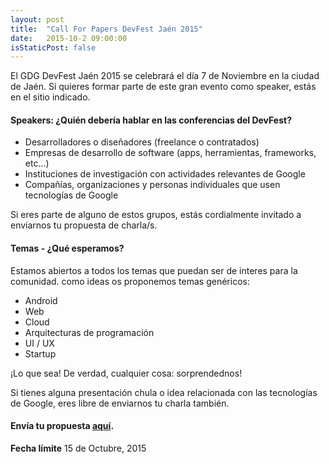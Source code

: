 ```yaml
---
layout: post
title:  "Call For Papers DevFest Jaén 2015"
date:   2015-10-2 09:00:00
isStaticPost: false
---
```

El GDG DevFest Jaén 2015 se celebrará el día 7 de Noviembre en la ciudad de Jaén. Si quieres formar parte de este gran evento como speaker, estás en el sitio indicado.

#### Speakers: ¿Quién debería hablar en las conferencias del DevFest?

* Desarrolladores o diseñadores (freelance o contratados)
* Empresas de desarrollo de software (apps, herramientas, frameworks, etc...)
* Instituciones de investigación con actividades relevantes de Google
* Compañías, organizaciones y personas individuales que usen tecnologías de Google

Si eres parte de alguno de estos grupos, estás cordialmente invitado a enviarnos tu propuesta de charla/s.<br/>

#### Temas - ¿Qué esperamos?
Estamos abiertos a todos los temas que puedan ser de interes para la comunidad. como ideas os proponemos temas genéricos:

* Android
* Web
* Cloud
* Arquitecturas de programación
* UI / UX
* Startup

¡Lo que sea! De verdad, cualquier cosa: sorprendednos!

Si tienes alguna presentación chula o idea relacionada con las tecnologías de Google, eres libre de enviarnos tu charla también.


#### Envía tu propuesta [aquí](https://docs.google.com/forms/d/1zdYxPXkwXmFEnJeFX5jxrBOYQGCV75525c5Em35TCoM/viewform?c=0&w=1).
__Fecha límite__ 15 de Octubre, 2015